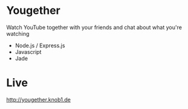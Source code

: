 Yougether
=========

Watch YouTube together with your friends and chat about what you're watching
- Node.js / Express.js
- Javascript
- Jade

Live
=========
http://yougether.knob1.de

